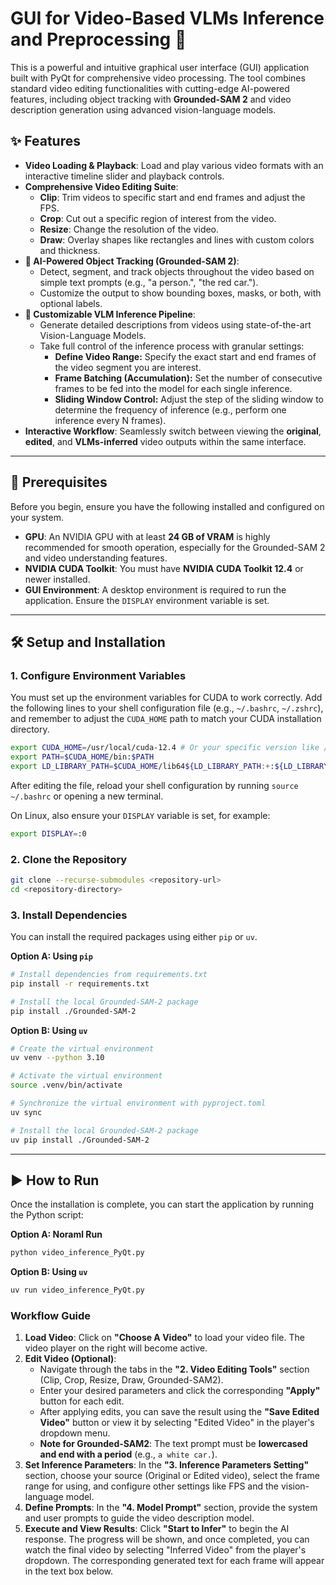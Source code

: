 # GUI for Video-Based VLMs Inference and Preprocessing 🚀

This is a powerful and intuitive graphical user interface (GUI) application built with PyQt for comprehensive video processing. The tool combines standard video editing functionalities with cutting-edge AI-powered features, including object tracking with **Grounded-SAM 2** and video description generation using advanced vision-language models.

## ✨ Features

* **Video Loading & Playback**: Load and play various video formats with an interactive timeline slider and playback controls.
* **Comprehensive Video Editing Suite**:
    * **Clip**: Trim videos to specific start and end frames and adjust the FPS.
    * **Crop**: Cut out a specific region of interest from the video.
    * **Resize**: Change the resolution of the video.
    * **Draw**: Overlay shapes like rectangles and lines with custom colors and thickness.
* **🤖 AI-Powered Object Tracking (Grounded-SAM 2)**:
    * Detect, segment, and track objects throughout the video based on simple text prompts (e.g., "a person.", "the red car.").
    * Customize the output to show bounding boxes, masks, or both, with optional labels.
* **🧠 Customizable VLM Inference Pipeline**:
    * Generate detailed descriptions from videos using state-of-the-art Vision-Language Models.
    * Take full control of the inference process with granular settings:
        * **Define Video Range:** Specify the exact start and end frames of the video segment you are interest.
        * **Frame Batching (Accumulation):** Set the number of consecutive frames to be fed into the model for each single inference.
        * **Sliding Window Control:** Adjust the step of the sliding window to determine the frequency of inference (e.g., perform one inference every N frames).
* **Interactive Workflow**: Seamlessly switch between viewing the **original**, **edited**, and **VLMs-inferred** video outputs within the same interface.

---

## 🔧 Prerequisites

Before you begin, ensure you have the following installed and configured on your system.

* **GPU**: An NVIDIA GPU with at least **24 GB of VRAM** is highly recommended for smooth operation, especially for the Grounded-SAM 2 and video understanding features.
* **NVIDIA CUDA Toolkit**: You must have **NVIDIA CUDA Toolkit 12.4** or newer installed.
* **GUI Environment**: A desktop environment is required to run the application. Ensure the `DISPLAY` environment variable is set.

---

## 🛠️ Setup and Installation

### 1. Configure Environment Variables

You must set up the environment variables for CUDA to work correctly. Add the following lines to your shell configuration file (e.g., `~/.bashrc`, `~/.zshrc`), and remember to adjust the `CUDA_HOME` path to match your CUDA installation directory.

```bash
export CUDA_HOME=/usr/local/cuda-12.4 # Or your specific version like /usr/local/cuda-12.8
export PATH=$CUDA_HOME/bin:$PATH
export LD_LIBRARY_PATH=$CUDA_HOME/lib64${LD_LIBRARY_PATH:+:${LD_LIBRARY_PATH}}
```

After editing the file, reload your shell configuration by running `source ~/.bashrc` or opening a new terminal.

On Linux, also ensure your `DISPLAY` variable is set, for example:
```bash
export DISPLAY=:0
```

### 2. Clone the Repository

```bash
git clone --recurse-submodules <repository-url>
cd <repository-directory>
```

### 3. Install Dependencies

You can install the required packages using either `pip` or `uv`.

**Option A: Using `pip`**

```bash
# Install dependencies from requirements.txt
pip install -r requirements.txt

# Install the local Grounded-SAM-2 package
pip install ./Grounded-SAM-2
```

**Option B: Using `uv`**

```bash
# Create the virtual environment
uv venv --python 3.10

# Activate the virtual environment
source .venv/bin/activate

# Synchronize the virtual environment with pyproject.toml
uv sync

# Install the local Grounded-SAM-2 package
uv pip install ./Grounded-SAM-2
```

---

## ▶️ How to Run

Once the installation is complete, you can start the application by running the Python script:

**Option A: Noraml Run**
```bash
python video_inference_PyQt.py
```

**Option B: Using `uv`**
```bash
uv run video_inference_PyQt.py
```

### Workflow Guide
1.  **Load Video**: Click on **"Choose A Video"** to load your video file. The video player on the right will become active.
2.  **Edit Video (Optional)**:
    * Navigate through the tabs in the **"2. Video Editing Tools"** section (Clip, Crop, Resize, Draw, Grounded-SAM2).
    * Enter your desired parameters and click the corresponding **"Apply"** button for each edit.
    * After applying edits, you can save the result using the **"Save Edited Video"** button or view it by selecting "Edited Video" in the player's dropdown menu.
    * **Note for Grounded-SAM2**: The text prompt must be **lowercased and end with a period** (e.g., `a white car.`).
3.  **Set Inference Parameters**: In the **"3. Inference Parameters Setting"** section, choose your source (Original or Edited video), select the frame range for using, and configure other settings like FPS and the vision-language model.
4.  **Define Prompts**: In the **"4. Model Prompt"** section, provide the system and user prompts to guide the video description model.
5.  **Execute and View Results**: Click **"Start to Infer"** to begin the AI response. The progress will be shown, and once completed, you can watch the final video by selecting "Inferred Video" from the player's dropdown. The corresponding generated text for each frame will appear in the text box below.